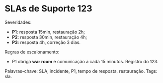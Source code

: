 # SLAs de Suporte 123

Severidades:
- **P1**: resposta 15min, restauração 2h;
- **P2**: resposta 30min, restauração 4h;
- **P3**: resposta 4h, correção 3 dias.

Regras de escalonamento:
- P1 obriga **war room** e comunicação a cada 15 minutos.
Registro do 123.

Palavras-chave: SLA, incidente, P1, tempo de resposta, restauração.
Tags: sla.
